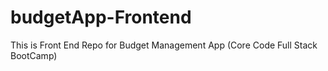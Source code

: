# budgetApp-Frontend
This is Front End Repo for Budget Management App (Core Code Full Stack BootCamp) 
